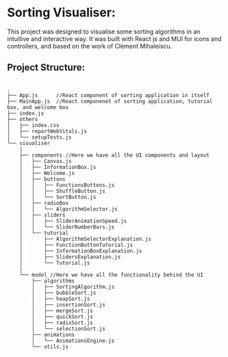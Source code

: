 # Sorting Visualiser:

This project was designed to visualise some sorting algorithms in an intuitive and interactive way. It was built with React js and MUI for icons and controllers, and based on the work of Clement Mihaleiscu. 


## Project Structure:

```

.
├── App.js      //React component of sorting application in itself
├── MainApp.js  //React componenet of sorting application, tutorial box, and welcome box 
├── index.js
├── others
│   ├── index.css
│   ├── reportWebVitals.js
│   └── setupTests.js
└── visualiser
    |
    ├── components //Here we have all the UI components and layout
    │   ├── Canvas.js
    │   ├── InformationBox.js
    │   ├── Welcome.js
    │   ├── buttons
    │   │   ├── FunctionsButtons.js
    │   │   ├── ShuffleButton.js
    │   │   └── SortButton.js
    │   ├── radioBox
    │   │   └── AlgorithmSelector.js
    │   ├── sliders
    │   │   ├── SliderAnimationSpeed.js
    │   │   └── SliderNumberBars.js
    │   └── tutorial
    │       ├── AlgorithmSelectorExplanation.js
    │       ├── FunctionButtonTutorial.js
    │       ├── InformationBoxExplanation.js
    │       ├── SlidersExplanation.js
    │       └── Tutorial.js
    |
    └── model //Here we have all the functionality behind the UI
        ├── algorithms
        │   ├── SortingAlgorithm.js
        │   ├── bubbleSort.js
        │   ├── heapSort.js
        │   ├── insertionSort.js
        │   ├── mergeSort.js
        │   ├── quickSort.js
        │   ├── radixSort.js
        │   └── selectionSort.js
        ├── animations
        │   └── AnimationsEngine.js
        └── utils.js

```
